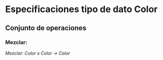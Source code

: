 # Especificaciones tipo de dato Color

## Conjunto de operaciones

### **Mezclar**:

*Mezclar: Color x Color -> Color*
